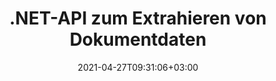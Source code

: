 ---
############################# Static ############################
layout: "product"
date: 2021-04-27T09:31:06+03:00
draft: false

product: "Parser"
product_tag: "parser"
platform: ".NET"
platform_tag: "net"

############################# Head ############################
head_title: ".NET-Parsing-API, extrahieren Sie Metadaten von Textbildern aus PDF Word Excel"
head_description: "C# .NET-Dokumentparsing-API zum Extrahieren von Text, Bildern, Metadaten und Codierung aus Datenbanken, PDF-, Word-, Excel-, Präsentations-, Web-, E-Mail-, EPUB- und ZIP-Dateiformaten."

############################# Header ############################
title: ".NET-API zum Extrahieren von Dokumentdaten"
description: "Bilder, rohen oder formatierten Text und Metadaten aus Dokumenten, Tabellenkalkulationen, Präsentationen, E-Mails und Archiven aus .NET-Apps extrahieren."
button:
    enable: true

############################# SubMenu ############################
submenu:
    enable: true
    
    left:
        img_alt: "GroupDocs.Parser for .NET"
        image: "/border/groupdocs-parser-net.svg"
        product: "GroupDocs.Parser"
        platform: ".NET"

    middle:
        button:
            # button loop
            - link: "#overview"
              text: "Überblick"

            # button loop
            - link: "#features"
              text: "Merkmale"

            # button loop
            - link: "#support"
              text: "Support"

            # button loop
            - link: "https://products.groupdocs.app/parser"
              text: "Live Demo"

            # button loop
            - link: "https://purchase.groupdocs.com/pricing/parser/net"
              text: "Preisgestaltung"

    right:
        link_download: "https://downloads.groupdocs.com/parser"
        link_learn: "https://docs.groupdocs.com/parser/net/"
        link_buy: "https://purchase.groupdocs.com"

############################# Überblick ############################
overview:
    enable: true
    content: |
      GroupDocs.Parser für .NET ist eine Text-, Metadaten- und Bildextraktions-API für Geschäftsanwendungen, die mit C#, ASP.NET und anderen .NET-Technologien entwickelt wurden. Es unterstützt die Extraktion von rohem, formatiertem und strukturiertem Text sowie Metadaten aus den Dateien unterstützter Formate. Durch GroupDocs.Parser für .NET können Ihre Anwendungen auch passwortgeschützte Dokumente für gängige Formate wie Textverarbeitungsdokumente, Excel-Tabellen, PowerPoint-Präsentationen, OneNote, PDF-Dateien und ZIP-Archive parsen.
    tabs:
      enable: true
      
      ## TAB ONE ##
      tab_one:
        description: |
          Nachfolgend finden Sie eine Übersicht über GroupDocs.Parser für .NET:
      
        left:
          enable: true
          icon: "fas fa-tools"
          title: "Merkmale"
          content: |
            * Bilder extrahieren
            * Rohtext extrahieren
            * Formatierten Text extrahieren
            * Strukturierten Text extrahieren
            * Metadaten extrahieren
            * Auszug aus Dateien in ZIP-Datei
            * Durch Suchen extrahieren
            * Mit Textformatierern extrahieren
            * Kodierungsstandard erkennen
            * Medientyp erkennen
        
        right:
          enable: true
          icon: "fab fa-html5"
          title: "Die API"
          content: |
            * Ruft Eingabedatei ab
            * Ruft rohen oder formatierten Text ab
            * Ruft Metadaten ab
      
      ## TAB TWO ##
      tab_two:
        description: |
          GroupDocs.Parser für .NET unterstützt die folgenden [Dokumentdateiformate](https://docs.groupdocs.com/parser/net/supported-document-formats/):

        left:
          enable: true
          table:
            # table loop
            - title: "Textextraktion"
              content: |
                * **Text**: DOC, DOCX, DOT, DOTM, DOTX, DOCM, RTF, ODT, OTT, TXT, MD, WordprocessingML (XML)
                * **Spreadsheets**: XLS, XLSX, CSV, XLSM, XLSB, ODS, SpreadsheetML (XML), XLT, XLTX, XLTM, OTS, XLA,, XLAM, TSV
                * **Präsentationen**: PPT, PPTX, PPTM, PPS, PPSX, PPSM, POT, POTX, POTM, ODP, OTP
                * **OneNote**: EINS
                * **E-Mail**: MSG, EML, EMLX, PST, OST, MS EXCHANGE SERVER, POP, IMAP
                * **Elektronische Veröffentlichung**: EPUB, FB2
                * **Portables Dokument**: PDF, PDF-Portfolio, verschlüsseltes PDF
                * **DOM-basiert**: XML, HTML, XHTML, MHTML
                * **Komprimierung & Verpackung**: ZIP, CHM
                * **Datenbank**: ADO.NET

            # table loop
            - title: "Kodierungserkennung"
              content: |
                * **BOM**: UTF32 LE, UTF32 BE, UTF16 LE, UTF16 BE, UTF8, and UTF7
                * **Inhalt**: UTF32 LE, UTF32 BE, UTF16 LE, UTF16 BE, UTF8, and ANSI

        right:
          enable: true
          table:
            # table loop
            - title: "Metadatenextraktion"
              content: |
                * **Text**: DOC, DOCX, DOT, DOTX, DOTM, OTT, ODT
                * **Tabellenkalkulationen**: XLS, XLSX, XLT, XLTX, XLTM, XLA, XLAM, OTS, ODS
                * **Präsentationen**: PPT, PPTX, POT, POTX, POTM, PPSM, PPTM, OTP, ODP
                * **E-Mail**: MSG, EML, EMLX
                * **Elektronische Veröffentlichung**: EPUB, FB2
                * **Andere**: PDF

            # table loop
            - title: "Text & Metadatenextraktion"
              content: |
                * **Vorlage**: DOTX, POTX
                * **Makrofähige Vorlage**: DOTM, POTM, PPSM, PPTM
                * **OpenDocument-Vorlage**: OTT

            # table loop
            - title: "Bildextraktion"
              content: |
                * **Text**: DOC, DOCX, DOCM, RTF, DOT, DOTM, DOTX, ODT
                * **Tabellen**: XLS, XLSX, XLSM, XLSB, ODS, XLT, XLTM, XLTX
                * **Präsentationen**: PPT, PPTX, PPTM, ODP, POT, POTM, POTX, PPS, PPSX, PPSM
                * **Portables Dokument**: PDF, POT, POTM, POTX
                * **Ebook**: CHM, EPUB, FB2
                * **Auszeichnung**: HTML

      ## TAB THREE ##
      tab_three:
        description: |
          GroupDocs.Parser for .NET unterstützt das Folgen Betriebssysteme, Frameworks & Paket-Managers:
        
        left:
          enable: true
          table:
            # table loop
            - icon: "fab fa-windows"
              title: "Betriebssysteme"
              content: |
                * Windows Desktop
                * Windows Server
                * Windows Azure
                * Linux

            # table loop
            - icon: "fas fa-code"
              title: "Unterstützte Frameworks"
              content: |
                * .NET Framework 2.0 oder höher
                * Mono Framework 1.2 oder höher
                * .NET-Standard 2.0
                * .NET Core 2.0

        right:
          enable: true
          table:
            # table loop
            - icon: "fas fa-box"
              title: "Paket-Manager"
              content: |
                * NuGet

            # table loop
            - icon: "fas fa-tools"
              title: "Entwicklungsumgebungen"
              content: |
                * Microsoft Visual Studio
                * Xamarin.Android
                * Xamarin.IOS
                * Xamarin.Mac
                * MonoDevelop

############################# Merkmale ############################
features:
    enable: true
    title: "GroupDocs.Parser for .NET Merkmale"

    feature:
      # feature loop
      - icon: "fas fa-copy"
        content: "Zählen Sie das Vorkommen von Wörtern in einzelnen oder mehreren Dateien statistisch"

      # feature loop
      - icon: "fas fa-eye"
        content: "Extrahieren Sie Text und Metadaten aus Excel-Arbeitsblättern und Präsentationsvorlagen"

      # feature loop
      - icon: "fas fa-bolt"
        content: "Extrahieren Sie Textinhalte aus einer Datei oder einem Stream, ohne Document Reader zu installieren"
      
      # feature loop
      - icon: "fas fa-file-powerpoint"
        content: "Get Formatted Text from a Document using Fast or Standard Textextraktion Mode"

      # feature loop
      - icon: "fas fa-code"
        content: "Erkennen Sie den Medientyp von passwortgeschützten XML-Dokumenten und ziehen Sie Text daraus"

      # feature loop
      - icon: "fas fa-cloud"
        content: "Erhalten Sie programmgesteuert formatierten Text aus E-Mails und Anhängen"

      # feature loop
      - icon: "fas fa-remove-format"
        content: "Zeichnen Sie Text aus einzelnen oder mehreren Seiten eines OneNote-Dokuments heraus"

      # feature loop
      - icon: "fas fa-comment-slash"
        content: "Extrahieren Sie Daten aus PDF-, MS Word-, Excel- und Präsentationsdokumenten"

      # feature loop
      - icon: "fas fa-location-arrow"
        content: "Extrahieren Sie Daten aus den PDF-Formularen und entnehmen Sie Text aus einer einfachen PDF-Datei oder einem PDF-Portfolio-Dokument"

      # feature loop
      - icon: "fas fa-border-all"
        content: "Holen Sie sich formatierten Text aus einer PowerPoint-Präsentation oder vertreiben Sie Text aus einer bestimmten Folie"

      # feature loop
      - icon: "fas fa-wrench"
        content: "Sammeln Sie rohen oder formatierten Text aus Zellen, Zeilen und Spalten aus einer Excel-Tabelle"

      # feature loop
      - icon: "fas fa-columns"
        content: "Extrahieren Sie rohen oder HTML-formatierten Text aus einem Word-Dokument"

      # feature loop
      - icon: "fas fa-file-word"
        content: "HTML-Formatierer unterstützt die Formatierung von Absatz, Hyperlink, Schriftart, Überschriften, Listen und Tabellen"

      # feature loop
      - icon: "fas fa-envelope"
        content: "Ziehen Sie einzelne Sätze oder ganzen Text aus EPUB-, CHM-, Markdown- und FB2-Dateien heraus"

      # feature loop
      - icon: "fas fa-print"
        content: "Auszug aus dem Inhaltsverzeichnis von Datenbanken, PDF, EPUB, CHM & Textverarbeitungsdokumenten"

      # feature loop
      - icon: "fas fa-file-archive"
        content: "Ziehen Sie Text mit intakter Inhaltsstruktur heraus und extrahieren Sie hervorgehobenen Text aus Dokumenten"

      # feature loop
      - icon: "fas fa-lock"
        content: "Erhalten Sie Textbereich aus Dokumenten für die Analyse und zeichnen Sie Metadaten aus unterstützten Dokumentformaten"

      # feature loop
      - icon: "fas fa-file-code"
        content: "Erhalten Sie alle oder ausgewählte Bilder aus unterstützten Formaten und drehen Sie extrahierte Bilder"
      
      # feature loop
      - icon: "fas fa-fill-drip"
        content: "Entnehmen Sie Text aus Dateien in Zip-Archiven und OST-Containern und erkennen Sie Dateitypen von ZIP-Container-Elementen"

      # feature loop
      - icon: "fas fa-file-excel"
        content: "Abrufen von Daten aus E-Mail-Container (Exchange-Webserver, POP3, IMAP)"

      # feature loop
      - icon: "fas fa-heading"
        content: "Suchen Sie in Dokumenten nach einfachem Text, ganzen Wörtern und regulären Ausdrücken"

      # feature loop
      - icon: "fas fa-project-diagram"
        content: "Dokumentvorlage vorbereiten, Daten aus Dokument extrahieren und Datenfelder und Tabellen analysieren"

      # feature loop
      - icon: "fas fa-cube"
        content: "Suchen und extrahieren Sie hervorgehobene Ausdrücke in Dokumenten"

      # feature loop
      - icon: "fab fa-uncharted"
        content: "Holen Sie sich Text mit Plain Text Formatter (Einfach & ASCII) oder mit Markdown Formatter"

      # feature loop
      - icon: "fab fa-uncharted"
        content: "Markdown Formatter unterstützt die Formatierung von Schriftarten, Hyperlinks, Überschriften, Listen und Tabellen"

      # feature loop
      - icon: "fab fa-uncharted"
        content: "Führen Sie eine benutzerdefinierte Formatierung mit Kanten, Winkeln und Schnittpunkten durch, um einfachen Text zu formatieren"

      # feature loop
      - icon: "fab fa-uncharted"
        content: "Tabellenlayout verschieben und Tabellen in einem rechteckigen Bereich anhand von Spaltentrennzeichen erkennen"

      # feature loop
      - icon: "fab fa-uncharted"
        content: "Extrahieren Sie Text aus Formen, WordArt-Objekten und Textfeldern in Microsoft Office-Dateiformaten"

      # feature loop
      - icon: "fab fa-uncharted"
        content: "Bilder in Dateien extrahieren – Speichern im JPG-, PNG-, GIF-, BMP-, PNG- oder WEBP-Format"

    more_feature:
      # more_feature_loop
      - title: "Extrahieren von Text aus einem Dokument"
        content: |
          Die Verwendung von GroupDocs.Parser for .NET API zum Extrahieren von Text aus einem Dokument ist einfach und mit nur wenigen Codezeilen möglich:

          ```cs
          // Erstellen Sie eine Instanz der Parser-Klasse
          using(Parser parser = new Parser("sample.docx"))
          {
            // Text in den Reader extrahieren
            using(TextReader reader = parser.GetText())
            {
              // Text aus dem Dokument drucken
              // Wenn die Textextraktion nicht unterstützt wird, ist reader null
              Console.WriteLine(reader == null ? "Text extraction isn't supported." : reader.ReadToEnd());
            }
          }
          ```

############################# Support ############################
support:
    enable: true

############################# Solutions ############################
solutions:
    enable: true
    title: "GroupDocs.Parser bietet APIs zum Anzeigen von Dokumenten für andere beliebte Entwicklungsumgebungen"

    solution:
        # solution loop
        - img_alt: "GroupDocs.Parser for Java"
          image: "/border/groupdocs-parser-java.svg"
          product: "GroupDocs.Parser"
          platform: "Java"
          link: "/parser/java/"

############################# Back to top ###############################
back_to_top:
  enable: true
---